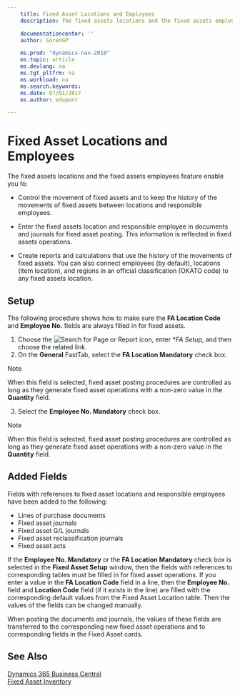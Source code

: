 ```yaml
---
    title: Fixed Asset Locations and Employees
    description: The fixed assets locations and the fixed assets employees feature enable you, among other things, to control the movement of fixed assets and to keep the history of the movements of fixed assets between locations and responsible employees.

    documentationcenter: ''
    author: SorenGP

    ms.prod: "dynamics-nav-2018"
    ms.topic: article
    ms.devlang: na
    ms.tgt_pltfrm: na
    ms.workload: na
    ms.search.keywords:
    ms.date: 07/01/2017
    ms.author: edupont

---
```

# Fixed Asset Locations and Employees
The fixed assets locations and the fixed assets employees feature enable you to:  

- Control the movement of fixed assets and to keep the history of the movements of fixed assets between locations and responsible employees.  

- Enter the fixed assets location and responsible employee in documents and journals for fixed asset posting. This information is reflected in fixed assets operations.  

- Create reports and calculations that use the history of the movements of fixed assets. You can also connect employees (by default), locations (item location), and regions in an official classification (OKATO code) to any fixed assets location.  

## Setup  
The following procedure shows how to make sure the **FA Location Code** and **Employee No.** fields are always filled in for fixed assets.  

1.  Choose the ![Search for Page or Report](../../media/ui-search/search_small.png "Search for Page or Report icon") icon, enter **FA Setup*, and then choose the related link.
2.  On the **General** FastTab, select the **FA Location Mandatory** check box.  

> [!NOTE]  
>  When this field is selected, fixed asset posting procedures are controlled as long as they generate fixed asset operations with a non-zero value in the **Quantity** field.  

3.  Select the **Employee No. Mandatory** check box.  

> [!NOTE]  
>  When this field is selected, fixed asset posting procedures are controlled as long as they generate fixed asset operations with a non-zero value in the **Quantity** field.  

## Added Fields  
Fields with references to fixed asset locations and responsible employees have been added to the following:  

- Lines of purchase documents  
- Fixed asset journals  
- Fixed asset G/L journals  
- Fixed asset reclassification journals  
- Fixed asset acts  

If the **Employee No. Mandatory** or the **FA Location Mandatory** check box is selected in the **Fixed Asset Setup** window, then the fields with references to corresponding tables must be filled in for fixed asset operations. If you enter a value in the **FA Location Code** field in a line, then the **Employee No.** field and **Location Code** field (if it exists in the line) are filled with the corresponding default values from the Fixed Asset Location table. Then the values of the fields can be changed manually.  

 When posting the documents and journals, the values of these fields are transferred to the corresponding new fixed asset operations and to corresponding fields in the Fixed Asset cards.  

## See Also
[Dynamics 365 Business Central](https://docs.microsoft.com/dynamics365/business-central/)  
[Fixed Asset Inventory](fixed-asset-inventory.md)

